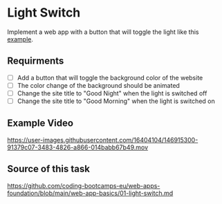 # Light Switch

Implement a web app with a button that will toggle the light like this [example](https://coding-katas.netlify.app/light-switch/).

## Requirments

- [ ] Add a button that will toggle the background color of the website
- [ ] The color change of the background should be animated
- [ ] Change the site title to "Good Night" when the light is switched off
- [ ] Change the site title to "Good Morning" when the light is switched on

## Example Video

https://user-images.githubusercontent.com/16404104/146915300-91379c07-3483-4826-a866-014babb67b49.mov

## Source of this task

https://github.com/coding-bootcamps-eu/web-apps-foundation/blob/main/web-app-basics/01-light-switch.md
